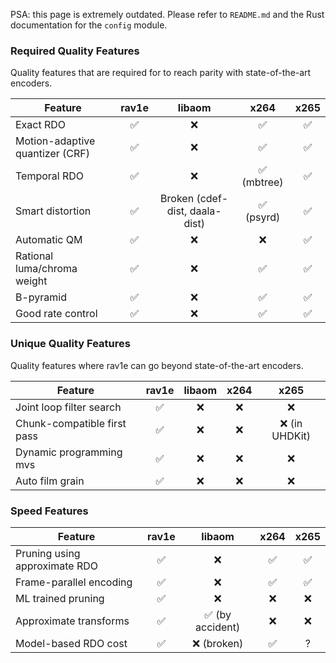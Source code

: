 PSA: this page is extremely outdated. Please refer to `README.md` and the Rust documentation for the `config` module.

### Required Quality Features

Quality features that are required for to reach parity with state-of-the-art encoders.

| Feature       |  rav1e        | libaom | x264 | x265 |
| ------------- |:-------------:|:-----:|:-----:|:---:|
| Exact RDO |:white_check_mark:| :x: |:white_check_mark:|:white_check_mark:|
| Motion-adaptive quantizer (CRF) |:white_check_mark:|:x:|:white_check_mark:|:white_check_mark:|
| Temporal RDO |:white_check_mark:|:x:|:white_check_mark: (mbtree) |:white_check_mark:|
| Smart distortion |:white_check_mark:| Broken (cdef-dist, daala-dist) |:white_check_mark: (psyrd) |:white_check_mark:|
| Automatic QM |:white_check_mark:|:x:|:x:|:white_check_mark:|
| Rational luma/chroma weight |:white_check_mark:|:x:|:white_check_mark:|:white_check_mark:|
| B-pyramid |:white_check_mark:|:x:|:white_check_mark:|:white_check_mark:|
|  Good rate control |:white_check_mark:|:x:|:white_check_mark:|:white_check_mark:|

### Unique Quality Features

Quality features where rav1e can go beyond state-of-the-art encoders.

| Feature       |  rav1e        | libaom | x264 | x265 |
| ------------- |:-------------:|:-----:|:-----:|:---:|
| Joint loop filter search |:white_check_mark:|:x:|:x:|:x:|
| Chunk-compatible first pass |:white_check_mark:|:x:|:x:|:x: (in UHDKit) |
| Dynamic programming mvs |:white_check_mark:|:x:|:x:|:x:|
| Auto film grain |:white_check_mark:|:x:|:x:|:x:|

### Speed Features

| Feature       |  rav1e        | libaom | x264 | x265 |
| ------------- |:-------------:|:-----:|:-----:|:---:|
| Pruning using approximate RDO |:white_check_mark:|:x:|:white_check_mark:|:white_check_mark:|
| Frame-parallel encoding |:white_check_mark:|:x:|:white_check_mark:|:white_check_mark:|
| ML trained pruning |:white_check_mark:|:x:|:x:|:x:|
| Approximate transforms |:white_check_mark:|:white_check_mark: (by accident) |:x:|:x:|
| Model-based RDO cost |:white_check_mark:|:x: (broken) |:white_check_mark:| ? |


